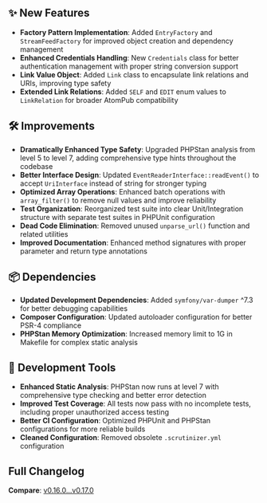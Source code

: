 ## ✨ New Features

- **Factory Pattern Implementation**: Added `EntryFactory` and `StreamFeedFactory` for improved object creation and dependency management
- **Enhanced Credentials Handling**: New `Credentials` class for better authentication management with proper string conversion support
- **Link Value Object**: Added `Link` class to encapsulate link relations and URIs, improving type safety
- **Extended Link Relations**: Added `SELF` and `EDIT` enum values to `LinkRelation` for broader AtomPub compatibility

## 🛠️ Improvements

- **Dramatically Enhanced Type Safety**: Upgraded PHPStan analysis from level 5 to level 7, adding comprehensive type hints throughout the codebase
- **Better Interface Design**: Updated `EventReaderInterface::readEvent()` to accept `UriInterface` instead of string for stronger typing
- **Optimized Array Operations**: Enhanced batch operations with `array_filter()` to remove null values and improve reliability
- **Test Organization**: Reorganized test suite into clear Unit/Integration structure with separate test suites in PHPUnit configuration
- **Dead Code Elimination**: Removed unused `unparse_url()` function and related utilities
- **Improved Documentation**: Enhanced method signatures with proper parameter and return type annotations

## 📦 Dependencies

- **Updated Development Dependencies**: Added `symfony/var-dumper` ^7.3 for better debugging capabilities
- **Composer Configuration**: Updated autoloader configuration for better PSR-4 compliance
- **PHPStan Memory Optimization**: Increased memory limit to 1G in Makefile for complex static analysis

## 🔧 Development Tools

- **Enhanced Static Analysis**: PHPStan now runs at level 7 with comprehensive type checking and better error detection
- **Improved Test Coverage**: All tests now pass with no incomplete tests, including proper unauthorized access testing
- **Better CI Configuration**: Optimized PHPUnit and PHPStan configurations for more reliable builds
- **Cleaned Configuration**: Removed obsolete `.scrutinizer.yml` configuration

## Full Changelog

**Compare**: [v0.16.0...v0.17.0](https://github.com/friendsofouro/kurrentdb-php-core/compare/v0.16.0...v0.17.0)